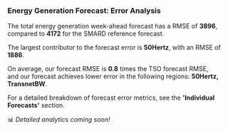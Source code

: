  
### Energy Generation Forecast: Error Analysis

The total energy generation week-ahead forecast has a RMSE of **3896**, compared to **4172** for the SMARD reference forecast.  

The largest contributor to the forecast error is **50Hertz**, with an RMSE of **1886**.  

On average, our forecast RMSE is **0.8** times the TSO forecast RMSE,   
and our forecast achieves lower error in the following regions:  **50Hertz, TransnetBW**.  

For a detailed breakdown of forecast error metrics, see the **'Individual Forecasts'** section.

📊 *Detailed analytics coming soon!*
